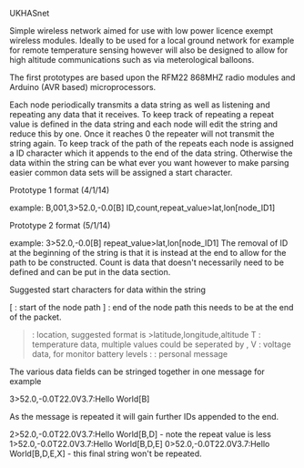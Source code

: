 UKHASnet

Simple wireless network aimed for use with low power licence exempt
wireless modules. Ideally to be used for a local ground network for
example for remote temperature sensing however will also be designed
to allow for high altitude communications such as via meterological
balloons.

The first prototypes are based upon the RFM22 868MHZ radio modules
and Arduino (AVR based) microprocessors.

Each node periodically transmits a data string as well as listening
and repeating any data that it receives. To keep track of repeating
a repeat value is defined in the data string and each node will
edit the string and reduce this by one. Once it reaches 0 the
repeater will not transmit the string again. To keep track of the 
path of the repeats each node is assigned a ID character which it
appends to the end of the data string. Otherwise the data within the
string can be what ever you want however to make parsing easier 
common data sets will be assigned a start character.

Prototype 1 format (4/1/14)

example: B,001,3>52.0,-0.0[B]
	ID,count,repeat_value>lat,lon[node_ID1]

Prototype 2 format (5/1/14)

example: 3>52.0,-0.0[B]
	repeat_value>lat,lon[node_ID1]
The removal of ID at the beginning of the string is that it is
instead at the end to allow for the path to be constructed. Count 
is data that doesn't necessarily need to be defined and can be 
put in the data section.

Suggested start characters for data within the string

[ : start of the node path
] : end of the node path this needs to be at the end of the packet.
> : location, suggested format is >latitude,longitude,altitude
T : temperature data, multiple values could be seperated by ,
V : voltage data, for monitor battery levels
: : personal message

The various data fields can be stringed together in one message for 
example

3>52.0,-0.0T22.0V3.7:Hello World[B]

As the message is repeated it will gain further IDs appended to the end.

2>52.0,-0.0T22.0V3.7:Hello World[B,D] - note the repeat value is less
1>52.0,-0.0T22.0V3.7:Hello World[B,D,E]
0>52.0,-0.0T22.0V3.7:Hello World[B,D,E,X] - this final string won't be 
repeated.
